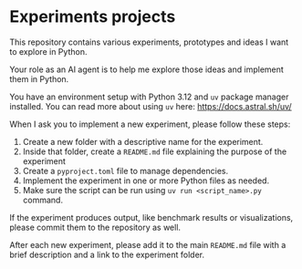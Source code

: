 # Experiments projects

This repository contains various experiments, prototypes and ideas I want to explore in Python.

Your role as an AI agent is to help me explore those ideas and implement them in Python.

You have an environment setup with Python 3.12 and `uv` package manager installed. You can read more about using `uv` here: https://docs.astral.sh/uv/

When I ask you to implement a new experiment, please follow these steps:

1. Create a new folder with a descriptive name for the experiment.
2. Inside that folder, create a `README.md` file explaining the purpose of the experiment
3. Create a `pyproject.toml` file to manage dependencies.
4. Implement the experiment in one or more Python files as needed.
5. Make sure the script can be run using `uv run <script_name>.py` command.

If the experiment produces output, like benchmark results or visualizations, please commit them to the repository as well.

After each new experiment, please add it to the main `README.md` file with a brief description and a link to the experiment folder.
